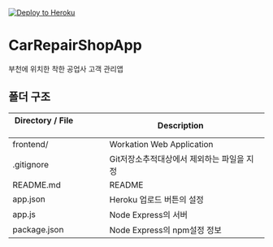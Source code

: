 [![Deploy to Heroku](https://www.herokucdn.com/deploy/button.png)](https://heroku.com/deploy?template=https://github.com/sungkuk5420/CarRepairShopApp/tree/이슈_5_헤로쿠_서버_셋팅/)

# CarRepairShopApp

부천에 위치한 착한 공업사 고객 관리앱

## 폴더 구조

| Directory / File               | Description      |
| ----------------------- | ---------------- |
| frontend/                 | Workation Web Application |
| .gitignore                  | Git저장소추적대상에서 제외하는 파일을 지정 |
| README.md                 | README |
| app.json                  | Heroku 업로드 버튼의 설정 |
| app.js                  | Node Express의 서버 |
| package.json                  | Node Express의 npm설정 정보 |
